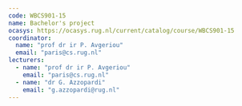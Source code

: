 ```yaml
---
code: WBCS901-15
name: Bachelor's project
ocasys: https://ocasys.rug.nl/current/catalog/course/WBCS901-15
coordinator:
  name: "prof dr ir P. Avgeriou"
  email: "paris@cs.rug.nl"
lecturers:
  - name: "prof dr ir P. Avgeriou"
    email: "paris@cs.rug.nl"
  - name: "dr G. Azzopardi"
    email: "g.azzopardi@rug.nl"
---
```

